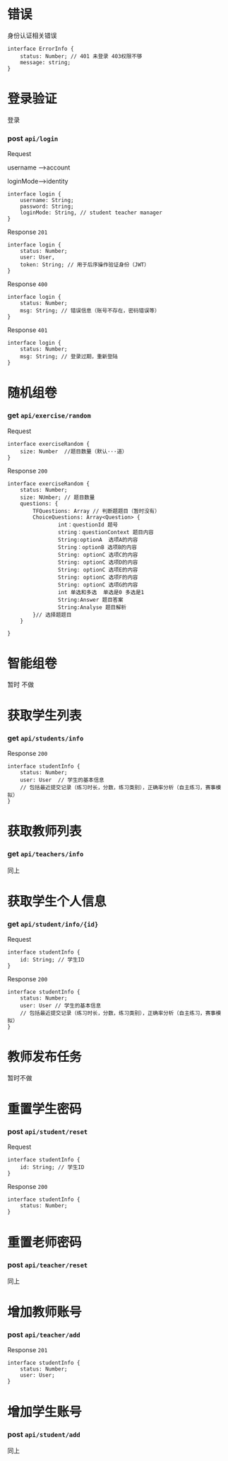 # 错误

身份认证相关错误

```
interface ErrorInfo {
    status: Number; // 401 未登录 403权限不够
    message: string;
}
```

# 登录验证

登录

### post `api/login`      

Request

username -->account

loginMode-->identity

```
interface login {
    username: String;
    password: String;
    loginMode: String, // student teacher manager
}
```

Response `201`

```
interface login {
	status: Number;
    user: User,
    token: String; // 用于后序操作验证身份（JWT）
}
```

Response `400`

```
interface login {
	status: Number;
    msg: String; // 错误信息（账号不存在，密码错误等）
}
```

Response `401`

```
interface login {
	status: Number;
    msg: String; // 登录过期，重新登陆
}
```

# 随机组卷

### get `api/exercise/random`

Request

```
interface exerciseRandom {
    size: Number  //题目数量（默认···道）
}  
```

Response `200`

```
interface exerciseRandom {
    status: Number;
    size: NUmber; // 题目数量
    questions: {
        TFQuestions: Array // 判断题题目（暂时没有）
        ChoiceQuestions: Array<Question> {
        		int：questionId 题号
        		string：questionContext 题目内容
        		String:optionA  选项A的内容
        		String：optionB 选项B的内容
        		String: optionC 选项C的内容
        		String: optionC 选项D的内容
        		String: optionC 选项E的内容
        		String: optionC 选项F的内容
        		String: optionC 选项G的内容
        		int 单选和多选  单选是0 多选是1
        		String:Answer 题目答案
        		String:Analyse 题目解析
        }// 选择题题目
    }
  
} 
```

# 智能组卷

暂时 不做

# 获取学生列表

### get `api/students/info`

Response `200`

```
interface studentInfo {
    status: Number;
	user: User  // 学生的基本信息
    // 包括最近提交记录（练习时长，分数，练习类别），正确率分析（自主练习，赛事模拟）
}
```

# 获取教师列表

### get `api/teachers/info`

同上

# 获取学生个人信息

### get `api/student/info/{id}`

Request

```
interface studentInfo {
	id: String; // 学生ID
}
```

Response `200`

```
interface studentInfo {
    status: Number;
	user: User // 学生的基本信息
    // 包括最近提交记录（练习时长，分数，练习类别），正确率分析（自主练习，赛事模拟）
}
```

# 教师发布任务

暂时不做

# 重置学生密码

### post `api/student/reset`

Request

```
interface studentInfo {
	id: String; // 学生ID
}
```

Response `200`

```
interface studentInfo {
	status: Number;
}
```

# 重置老师密码

### post `api/teacher/reset`

同上

# 增加教师账号

### post `api/teacher/add`

Response `201`

```
interface studentInfo {
	status: Number;
    user: User;
}
```

# 增加学生账号

### post `api/student/add`

同上